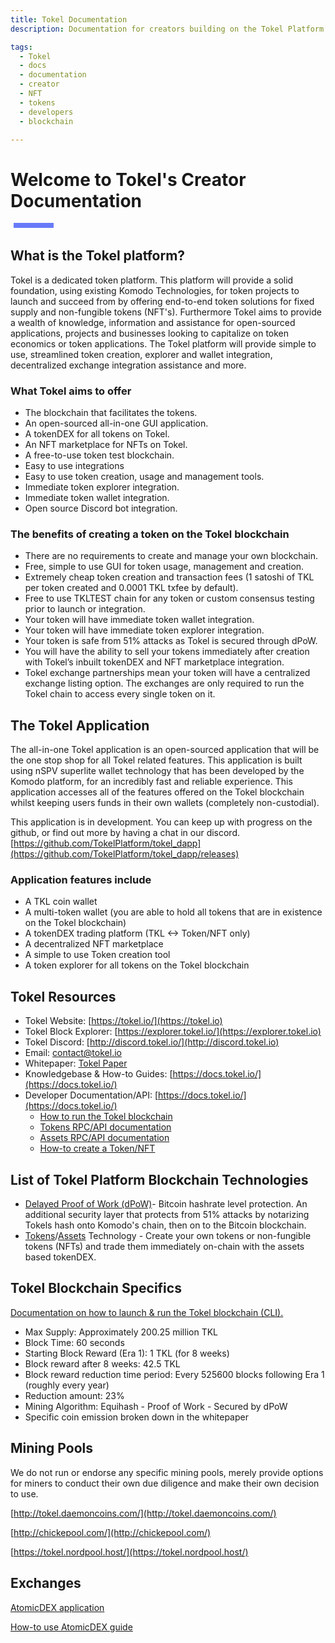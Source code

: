 ```yaml
---
title: Tokel Documentation
description: Documentation for creators building on the Tokel Platform.

tags:
  - Tokel
  - docs
  - documentation
  - creator
  - NFT
  - tokens
  - developers
  - blockchain

---
```


# Welcome to Tokel's Creator Documentation

<div style="width: 4rem; height: .5rem; margin: .1rem 0rem 2rem .3rem; background-color: #687bf7;"></div>

<!-- <hr style="clear: both;"> -->

## What is the Tokel platform?

Tokel is a dedicated token platform. This platform will provide a solid foundation, using existing Komodo Technologies, for token projects to launch and succeed from by offering end-to-end token solutions for fixed supply and non-fungible tokens (NFT's). Furthermore Tokel aims to provide a wealth of knowledge, information and assistance for open-sourced applications, projects and businesses looking to capitalize on token economics or token applications. The Tokel platform will provide simple to use, streamlined token creation, explorer and wallet integration, decentralized exchange integration assistance and more.

### What Tokel aims to offer

- The blockchain that facilitates the tokens.
- An open-sourced all-in-one GUI application.
- A tokenDEX for all tokens on Tokel.
- An NFT marketplace for NFTs on Tokel.
- A free-to-use token test blockchain.
- Easy to use integrations
- Easy to use token creation, usage and management tools.
- Immediate token explorer integration.
- Immediate token wallet integration.
- Open source Discord bot integration.

### The benefits of creating a token on the Tokel blockchain

- There are no requirements to create and manage your own blockchain.
- Free, simple to use GUI for token usage, management and creation.
- Extremely cheap token creation and transaction fees (1 satoshi of TKL per token created and 0.0001 TKL txfee by default).
- Free to use TKLTEST chain for any token or custom consensus testing prior to launch or integration.
- Your token will have immediate token wallet integration.
- Your token will have immediate token explorer integration.
- Your token is safe from 51% attacks as Tokel is secured through dPoW.
- You will have the ability to sell your tokens immediately after creation with Tokel’s inbuilt tokenDEX and NFT marketplace integration.
- Tokel exchange partnerships mean your token will have a centralized exchange listing option. The exchanges are only required to run the Tokel chain to access every single token on it.

## The Tokel Application

The all-in-one Tokel application is an open-sourced application that will be the one stop shop for all Tokel related features. This application is built using nSPV superlite wallet technology that has been developed by the Komodo platform, for an incredibly fast and reliable experience. This application accesses all of the features offered on the Tokel blockchain whilst keeping users funds in their own wallets (completely non-custodial).

This application is in development. You can keep up with progress on the github, or find out more by having a chat in our discord.
[https://github.com/TokelPlatform/tokel_dapp](https://github.com/TokelPlatform/tokel_dapp/releases)

### Application features include

- A TKL coin wallet
- A multi-token wallet (you are able to hold all tokens that are in existence on the Tokel blockchain)
- A tokenDEX trading platform (TKL <-> Token/NFT only)
- A decentralized NFT marketplace
- A simple to use Token creation tool
- A token explorer for all tokens on the Tokel blockchain

## Tokel Resources

- Tokel Website: [https://tokel.io/](https://tokel.io)
- Tokel Block Explorer: [https://explorer.tokel.io/](https://explorer.tokel.io)
- Tokel Discord: [http://discord.tokel.io/](http://discord.tokel.io)
- Email: [contact@tokel.io](mailto:contact@tokel.io)
- Whitepaper: [Tokel Paper](https://tokel.io/TokelPaper1stEdition.pdf)
- Knowledgebase & How-to Guides: [https://docs.tokel.io/](https://docs.tokel.io/)
- Developer Documentation/API: [https://docs.tokel.io/](https://docs.tokel.io/)
  - [How to run the Tokel blockchain](/guides/LaunchTheChain/)
  - [Tokens RPC/API documentation](/api/tokens/)
  - [Assets RPC/API documentation](/api/assets/)
  - [How-to create a Token/NFT](guides/CreateAToken/)

## List of Tokel Platform Blockchain Technologies

- [Delayed Proof of Work (dPoW)](https://blog.komodoplatform.com/en/delayed-proof-of-work/)- Bitcoin hashrate level protection. An additional security layer that protects from 51% attacks by notarizing Tokels hash onto Komodo's chain, then on to the Bitcoin blockchain.
- [Tokens](https://docs.tokel.io/api/tokens/)/[Assets](https://docs.tokel.io/api/assets/) Technology - Create your own tokens or non-fungible tokens (NFTs) and trade them immediately on-chain with the assets based tokenDEX.

## Tokel Blockchain Specifics

[Documentation on how to launch & run the Tokel blockchain (CLI).](https://docs.tokel.io/guides/LaunchTheChain/)

- Max Supply: Approximately 200.25 million TKL
- Block Time: 60 seconds
- Starting Block Reward (Era 1): 1 TKL (for 8 weeks)
- Block reward after 8 weeks: 42.5 TKL
- Block reward reduction time period: Every 525600 blocks following Era 1 (roughly every year)
- Reduction amount: 23%
- Mining Algorithm: Equihash - Proof of Work - Secured by dPoW
- Specific coin emission broken down in the whitepaper

## Mining Pools

We do not run or endorse any specific mining pools, merely provide options for miners to conduct their own due diligence and make their own decision to use.


[http://tokel.daemoncoins.com/](http://tokel.daemoncoins.com/)

[http://chickepool.com/](http://chickepool.com/)

[https://tokel.nordpool.host/](https://tokel.nordpool.host/)

## Exchanges

[AtomicDEX application](https://github.com/KomodoPlatform/atomicDEX-Desktop/releases/)

[How-to use AtomicDEX guide](guides/HowToUseAtomicDEX.html)
